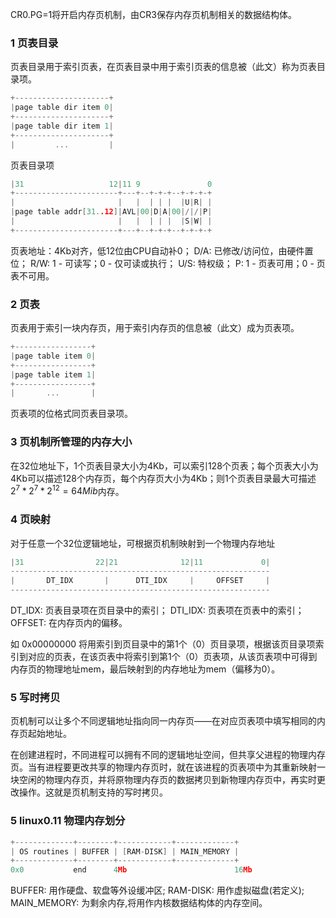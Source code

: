 CR0.PG=1将开启内存页机制，由CR3保存内存页机制相关的数据结构体。

### 1 页表目录
页表目录用于索引页表，在页表目录中用于索引页表的信息被（此文）称为页表目录项。
```C
+---------------------+
|page table dir item 0|
+---------------------+
|page table dir item 1|
+---------------------+
|         ...         |
```

页表目录项
```C
|31                   12|11 9               0
+-----------------------+---+--+-+-+--+-+-+-+
|                       |   |  | | |  |U|R| |
|page table addr[31..12]|AVL|00|D|A|00|/|/|P|
|                       |   |  | | |  |S|W| |
+-----------------------+---+--+-+-+--+-+-+-+
```
页表地址：4Kb对齐，低12位由CPU自动补0；
D/A: 已修改/访问位，由硬件置位；
R/W: 1 - 可读写；0 - 仅可读或执行；
U/S: 特权级；
P: 1 - 页表可用；0 - 页表不可用。

### 2 页表
页表用于索引一块内存页，用于索引内存页的信息被（此文）成为页表项。
```C
+-----------------+
|page table item 0|
+-----------------+
|page table item 1|
+-----------------+
|       ...       |
```
页表项的位格式同页表目录项。

### 3 页机制所管理的内存大小
在32位地址下，1个页表目录大小为4Kb，可以索引128个页表；每个页表大小为4Kb可以描述128个内存页，每个内存页大小为4Kb；则1个页表目录最大可描述$2^7 * 2^7 * 2^12 = 64Mib$内存。

### 4 页映射
对于任意一个32位逻辑地址，可根据页机制映射到一个物理内存地址
```C
|31                22|21              12|11             0|
----------------------------------------------------------
|       DT_IDX       |      DTI_IDX     |     OFFSET     |
----------------------------------------------------------
```
DT_IDX:  页表目录项在页目录中的索引；
DTI_IDX: 页表项在页表中的索引；
OFFSET:  在内存页内的偏移。

如 0x00000000 将用索引到页目录中的第1个（0）页目录项，根据该页目录项索引到对应的页表，在该页表中将索引到第1个（0）页表项，从该页表项中可得到内存页的物理地址mem，最后映射到的内存地址为mem（偏移为0）。

### 5 写时拷贝
页机制可以让多个不同逻辑地址指向同一内存页——在对应页表项中填写相同的内存页起始地址。

在创建进程时，不同进程可以拥有不同的逻辑地址空间，但共享父进程的物理内存页。当有进程要更改共享的物理内存页时，就在该进程的页表项中为其重新映射一块空闲的物理内存页，并将原物理内存页的数据拷贝到新物理内存页中，再实时更改操作。这就是页机制支持的写时拷贝。

### 5 linux0.11 物理内存划分
```C
+-------------+--------+------------+-------------+
| OS routines | BUFFER | [RAM-DISK] | MAIN_MEMORY |
+-------------+--------+------------+-------------+
0x0           end      4Mb                        16Mb
```
BUFFER: 用作硬盘、软盘等外设缓冲区;
RAM-DISK: 用作虚拟磁盘(若定义);
MAIN_MEMORY: 为剩余内存,将用作内核数据结构体的内存空间。
